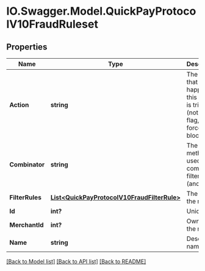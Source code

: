# IO.Swagger.Model.QuickPayProtocolV10FraudRuleset
## Properties

Name | Type | Description | Notes
------------ | ------------- | ------------- | -------------
**Action** | **string** | The action that happens if this ruleset is triggered (nothing, flag, force_3d or block) | [optional] 
**Combinator** | **string** | The method used to combine filter rules (and, or) | [optional] 
**FilterRules** | [**List&lt;QuickPayProtocolV10FraudFilterRule&gt;**](QuickPayProtocolV10FraudFilterRule.md) | The rules of the ruleset | [optional] 
**Id** | **int?** | Unique id | [optional] 
**MerchantId** | **int?** | Owner of the ruleset | [optional] 
**Name** | **string** | Descriptive name | [optional] 

[[Back to Model list]](../README.md#documentation-for-models) [[Back to API list]](../README.md#documentation-for-api-endpoints) [[Back to README]](../README.md)

